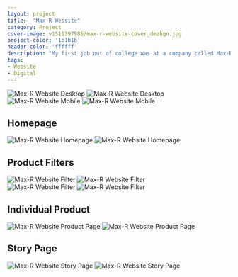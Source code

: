 ```yaml
---
layout: project
title:  "Max-R Website"
category: Project
cover-image: v1511397985/max-r-website-cover_dmzkqn.jpg
project-color: '1b1b1b'
header-color: 'ffffff'
description: "My first job out of college was at a company called Max-R. About 6 months after working there, the idea of updating the website was being thrown around, so I took it upon myself to begin creating wireframes and mockups. After a month or two of work, I had a number of different layouts and experiences I had explored. I then created working prototypes of what was determined to be the best design."
tags:
- Website
- Digital
---
```

<div class="grid-2_half fade-me">
  <img class="lazyload" alt="Max-R Website Desktop"
  src="https://res.cloudinary.com/iambramer/image/upload/e_blur:600,dpr_auto,f_auto,q_10,w_100/v1512894472/max-r-website-desktop_z5pnoy.png"
  data-srcset="https://res.cloudinary.com/iambramer/image/upload/dpr_auto,f_auto,q_auto,w_1600/v1512894472/max-r-website-desktop_z5pnoy.png 1900w,
  https://res.cloudinary.com/iambramer/image/upload/dpr_auto,f_auto,q_auto,w_1200/v1512894472/max-r-website-desktop_z5pnoy.png 1400w,
  https://res.cloudinary.com/iambramer/image/upload/dpr_auto,f_auto,q_auto,w_800/v1512894472/max-r-website-desktop_z5pnoy.png 1000w,
  https://res.cloudinary.com/iambramer/image/upload/dpr_auto,f_auto,q_auto,w_400/v1512894472/max-r-website-desktop_z5pnoy.png 400w">
    <noscript>
    <img alt="Max-R Website Desktop"
      src="https://res.cloudinary.com/iambramer/image/upload/dpr_auto,f_auto,q_auto,w_1600/v1512894472/max-r-website-desktop_z5pnoy.png"
      srcset="https://res.cloudinary.com/iambramer/image/upload/dpr_auto,f_auto,q_auto,w_1600/v1512894472/max-r-website-desktop_z5pnoy.png 1900w,
      https://res.cloudinary.com/iambramer/image/upload/dpr_auto,f_auto,q_auto,w_1200/v1512894472/max-r-website-desktop_z5pnoy.png 1400w,
      https://res.cloudinary.com/iambramer/image/upload/dpr_auto,f_auto,q_auto,w_800/v1512894472/max-r-website-desktop_z5pnoy.png 1000w,
      https://res.cloudinary.com/iambramer/image/upload/dpr_auto,f_auto,q_auto,w_400/v1512894472/max-r-website-desktop_z5pnoy.png 400w">
    </noscript>
</div>

<div class="grid-2_half fade-me">
  <img class="lazyload" alt="Max-R Website Mobile"
  src="https://res.cloudinary.com/iambramer/image/upload/e_blur:600,dpr_auto,f_auto,q_10,w_100/v1512894472/max-r-website-mobile_ccqspy.png"
  data-srcset="https://res.cloudinary.com/iambramer/image/upload/dpr_auto,f_auto,q_auto,w_1600/v1512894472/max-r-website-mobile_ccqspy.png 1900w,
  https://res.cloudinary.com/iambramer/image/upload/dpr_auto,f_auto,q_auto,w_1200/v1512894472/max-r-website-mobile_ccqspy.png 1400w,
  https://res.cloudinary.com/iambramer/image/upload/dpr_auto,f_auto,q_auto,w_800/v1512894472/max-r-website-mobile_ccqspy.png 1000w,
  https://res.cloudinary.com/iambramer/image/upload/dpr_auto,f_auto,q_auto,w_400/v1512894472/max-r-website-mobile_ccqspy.png 400w">
    <noscript>
    <img alt="Max-R Website Mobile"
      src="https://res.cloudinary.com/iambramer/image/upload/dpr_auto,f_auto,q_auto,w_1600/v1512894472/max-r-website-mobile_ccqspy.png"
      srcset="https://res.cloudinary.com/iambramer/image/upload/dpr_auto,f_auto,q_auto,w_1600/v1512894472/max-r-website-mobile_ccqspy.png 1900w,
      https://res.cloudinary.com/iambramer/image/upload/dpr_auto,f_auto,q_auto,w_1200/v1512894472/max-r-website-mobile_ccqspy.png 1400w,
      https://res.cloudinary.com/iambramer/image/upload/dpr_auto,f_auto,q_auto,w_800/v1512894472/max-r-website-mobile_ccqspy.png 1000w,
      https://res.cloudinary.com/iambramer/image/upload/dpr_auto,f_auto,q_auto,w_400/v1512894472/max-r-website-mobile_ccqspy.png 400w">
    </noscript>
</div>


<div class="grid-2_full fade-me">
  <h2>Homepage</h2>
</div>

<div class="grid-2_full box-shadow-light fade-me">
  <img class="lazyload" alt="Max-R Website Homepage"
  src="https://res.cloudinary.com/iambramer/image/upload/e_blur:600,dpr_auto,f_auto,q_10,w_100/v1512894472/max-r-website-homepage_tcsiy7.jpg"
  data-srcset="https://res.cloudinary.com/iambramer/image/upload/dpr_auto,f_auto,q_auto,w_1600/v1512894472/max-r-website-homepage_tcsiy7.jpg 1900w,
  https://res.cloudinary.com/iambramer/image/upload/dpr_auto,f_auto,q_auto,w_1200/v1512894472/max-r-website-homepage_tcsiy7.jpg 1400w,
  https://res.cloudinary.com/iambramer/image/upload/dpr_auto,f_auto,q_auto,w_800/v1512894472/max-r-website-homepage_tcsiy7.jpg 1000w,
  https://res.cloudinary.com/iambramer/image/upload/dpr_auto,f_auto,q_auto,w_400/v1512894472/max-r-website-homepage_tcsiy7.jpg 400w">
    <noscript>
    <img alt="Max-R Website Homepage"
      src="https://res.cloudinary.com/iambramer/image/upload/dpr_auto,f_auto,q_auto,w_1600/v1512894472/max-r-website-homepage_tcsiy7.jpg"
      srcset="https://res.cloudinary.com/iambramer/image/upload/dpr_auto,f_auto,q_auto,w_1600/v1512894472/max-r-website-homepage_tcsiy7.jpg 1900w,
      https://res.cloudinary.com/iambramer/image/upload/dpr_auto,f_auto,q_auto,w_1200/v1512894472/max-r-website-homepage_tcsiy7.jpg 1400w,
      https://res.cloudinary.com/iambramer/image/upload/dpr_auto,f_auto,q_auto,w_800/v1512894472/max-r-website-homepage_tcsiy7.jpg 1000w,
      https://res.cloudinary.com/iambramer/image/upload/dpr_auto,f_auto,q_auto,w_400/v1512894472/max-r-website-homepage_tcsiy7.jpg 400w">
    </noscript>
</div>


<div class="grid-2_full fade-me">
  <h2>Product Filters</h2>
</div>

<div class="grid-2_half box-shadow-light fade-me">
  <img class="lazyload" alt="Max-R Website Filter"
  src="https://res.cloudinary.com/iambramer/image/upload/e_blur:600,dpr_auto,f_auto,q_10,w_100/v1512894471/max-r-website-filter-2_v5yxkg.jpg"
  data-srcset="https://res.cloudinary.com/iambramer/image/upload/dpr_auto,f_auto,q_auto,w_1600/v1512894471/max-r-website-filter-2_v5yxkg.jpg 1900w,
  https://res.cloudinary.com/iambramer/image/upload/dpr_auto,f_auto,q_auto,w_1200/v1512894471/max-r-website-filter-2_v5yxkg.jpg 1400w,
  https://res.cloudinary.com/iambramer/image/upload/dpr_auto,f_auto,q_auto,w_800/v1512894471/max-r-website-filter-2_v5yxkg.jpg 1000w,
  https://res.cloudinary.com/iambramer/image/upload/dpr_auto,f_auto,q_auto,w_400/v1512894471/max-r-website-filter-2_v5yxkg.jpg 400w">
    <noscript>
    <img alt="Max-R Website Filter"
      src="https://res.cloudinary.com/iambramer/image/upload/dpr_auto,f_auto,q_auto,w_1600/v1512894471/max-r-website-filter-2_v5yxkg.jpg"
      srcset="https://res.cloudinary.com/iambramer/image/upload/dpr_auto,f_auto,q_auto,w_1600/v1512894471/max-r-website-filter-2_v5yxkg.jpg 1900w,
      https://res.cloudinary.com/iambramer/image/upload/dpr_auto,f_auto,q_auto,w_1200/v1512894471/max-r-website-filter-2_v5yxkg.jpg 1400w,
      https://res.cloudinary.com/iambramer/image/upload/dpr_auto,f_auto,q_auto,w_800/v1512894471/max-r-website-filter-2_v5yxkg.jpg 1000w,
      https://res.cloudinary.com/iambramer/image/upload/dpr_auto,f_auto,q_auto,w_400/v1512894471/max-r-website-filter-2_v5yxkg.jpg 400w">
    </noscript>
</div>

<div class="grid-2_half box-shadow-light fade-me">
  <img class="lazyload" alt="Max-R Website Filter"
  src="https://res.cloudinary.com/iambramer/image/upload/e_blur:600,dpr_auto,f_auto,q_10,w_100/v1512894472/max-r-website-filter-3_yfnhn3.jpg"
  data-srcset="https://res.cloudinary.com/iambramer/image/upload/dpr_auto,f_auto,q_auto,w_1600/v1512894472/max-r-website-filter-3_yfnhn3.jpg 1900w,
  https://res.cloudinary.com/iambramer/image/upload/dpr_auto,f_auto,q_auto,w_1200/v1512894472/max-r-website-filter-3_yfnhn3.jpg 1400w,
  https://res.cloudinary.com/iambramer/image/upload/dpr_auto,f_auto,q_auto,w_800/v1512894472/max-r-website-filter-3_yfnhn3.jpg 1000w,
  https://res.cloudinary.com/iambramer/image/upload/dpr_auto,f_auto,q_auto,w_400/v1512894472/max-r-website-filter-3_yfnhn3.jpg 400w">
    <noscript>
    <img alt="Max-R Website Filter"
      src="https://res.cloudinary.com/iambramer/image/upload/dpr_auto,f_auto,q_auto,w_1600/v1512894472/max-r-website-filter-3_yfnhn3.jpg"
      srcset="https://res.cloudinary.com/iambramer/image/upload/dpr_auto,f_auto,q_auto,w_1600/v1512894472/max-r-website-filter-3_yfnhn3.jpg 1900w,
      https://res.cloudinary.com/iambramer/image/upload/dpr_auto,f_auto,q_auto,w_1200/v1512894472/max-r-website-filter-3_yfnhn3.jpg 1400w,
      https://res.cloudinary.com/iambramer/image/upload/dpr_auto,f_auto,q_auto,w_800/v1512894472/max-r-website-filter-3_yfnhn3.jpg 1000w,
      https://res.cloudinary.com/iambramer/image/upload/dpr_auto,f_auto,q_auto,w_400/v1512894472/max-r-website-filter-3_yfnhn3.jpg 400w">
    </noscript>
</div>


<div class="grid-2_full fade-me">
  <h2>Individual Product</h2>
</div>

<div class="grid-2_full box-shadow-light fade-me">
  <img class="lazyload" alt="Max-R Website Product Page"
  src="https://res.cloudinary.com/iambramer/image/upload/e_blur:600,dpr_auto,f_auto,q_10,w_100/v1512894472/max-r-website-individual-product_vo0doo.jpg"
  data-srcset="https://res.cloudinary.com/iambramer/image/upload/dpr_auto,f_auto,q_auto,w_1600/v1512894472/max-r-website-individual-product_vo0doo.jpg 1900w,
  https://res.cloudinary.com/iambramer/image/upload/dpr_auto,f_auto,q_auto,w_1200/v1512894472/max-r-website-individual-product_vo0doo.jpg 1400w,
  https://res.cloudinary.com/iambramer/image/upload/dpr_auto,f_auto,q_auto,w_800/v1512894472/max-r-website-individual-product_vo0doo.jpg 1000w,
  https://res.cloudinary.com/iambramer/image/upload/dpr_auto,f_auto,q_auto,w_400/v1512894472/max-r-website-individual-product_vo0doo.jpg 400w">
    <noscript>
    <img alt="Max-R Website Product Page"
      src="https://res.cloudinary.com/iambramer/image/upload/dpr_auto,f_auto,q_auto,w_1600/v1512894472/max-r-website-individual-product_vo0doo.jpg"
      srcset="https://res.cloudinary.com/iambramer/image/upload/dpr_auto,f_auto,q_auto,w_1600/v1512894472/max-r-website-individual-product_vo0doo.jpg 1900w,
      https://res.cloudinary.com/iambramer/image/upload/dpr_auto,f_auto,q_auto,w_1200/v1512894472/max-r-website-individual-product_vo0doo.jpg 1400w,
      https://res.cloudinary.com/iambramer/image/upload/dpr_auto,f_auto,q_auto,w_800/v1512894472/max-r-website-individual-product_vo0doo.jpg 1000w,
      https://res.cloudinary.com/iambramer/image/upload/dpr_auto,f_auto,q_auto,w_400/v1512894472/max-r-website-individual-product_vo0doo.jpg 400w">
    </noscript>
</div>


<div class="grid-2_full fade-me">
  <h2>Story Page</h2>
</div>

<div class="grid-2_full box-shadow-light fade-me">
  <img class="lazyload" alt="Max-R Website Story Page"
  src="https://res.cloudinary.com/iambramer/image/upload/e_blur:600,dpr_auto,f_auto,q_10,w_100/v1512894473/max-r-website-our-story_mqj4hp.jpg"
  data-srcset="https://res.cloudinary.com/iambramer/image/upload/dpr_auto,f_auto,q_auto,w_1600/v1512894473/max-r-website-our-story_mqj4hp.jpg 1900w,
  https://res.cloudinary.com/iambramer/image/upload/dpr_auto,f_auto,q_auto,w_1200/v1512894473/max-r-website-our-story_mqj4hp.jpg 1400w,
  https://res.cloudinary.com/iambramer/image/upload/dpr_auto,f_auto,q_auto,w_800/v1512894473/max-r-website-our-story_mqj4hp.jpg 1000w,
  https://res.cloudinary.com/iambramer/image/upload/dpr_auto,f_auto,q_auto,w_400/v1512894473/max-r-website-our-story_mqj4hp.jpg 400w">
    <noscript>
    <img alt="Max-R Website Story Page"
      src="https://res.cloudinary.com/iambramer/image/upload/dpr_auto,f_auto,q_auto,w_1600/v1512894473/max-r-website-our-story_mqj4hp.jpg"
      srcset="https://res.cloudinary.com/iambramer/image/upload/dpr_auto,f_auto,q_auto,w_1600/v1512894473/max-r-website-our-story_mqj4hp.jpg 1900w,
      https://res.cloudinary.com/iambramer/image/upload/dpr_auto,f_auto,q_auto,w_1200/v1512894473/max-r-website-our-story_mqj4hp.jpg 1400w,
      https://res.cloudinary.com/iambramer/image/upload/dpr_auto,f_auto,q_auto,w_800/v1512894473/max-r-website-our-story_mqj4hp.jpg 1000w,
      https://res.cloudinary.com/iambramer/image/upload/dpr_auto,f_auto,q_auto,w_400/v1512894473/max-r-website-our-story_mqj4hp.jpg 400w">
    </noscript>
</div>
